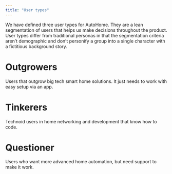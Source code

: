 ```yaml
---
title: "User types"
---
```


We have defined three user types for AutoHome. They are a lean segmentation of users that helps us make decisions throughout the product. User types differ from traditional personas in that the segmentation criteria aren’t demographic and don’t personify a group into a single character with a fictitious background story.

# Outgrowers

Users that outgrow big tech smart home solutions. It just needs to work with easy setup via an app.

# Tinkerers

Technoid users in home networking and development that know how to code.

# Questioner

Users who want more advanced home automation, but need support to make it work.
